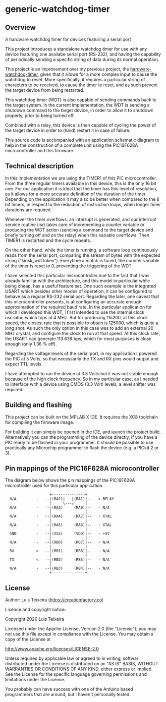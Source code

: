 # generic-watchdog-timer

## Overview

A hardware watchdog timer for devices featuring a serial port

This project introduces a standalone watchdog timer for use with
any device featuring one availabe serial port (RS-232), and having the 
capability of periodically sending a specific string of data during its 
normal operation.

This project is an improvement over my previous project, the 
[hardware-watchdog-timer](https://github.com/teixeluis/hardware-watchdog-timer), 
given that it allows for a more complex input to cause the watchdog to reset. 
More specifically, it requires a particular string of characters to be received, 
to cause the timer to reset, and as such prevent the target device from being 
restarted.

This watchdog timer (WDT) is also capable of sending commands back to the 
target system. In the current implementation, the WDT is sending a shutdown
command to the target device, in order to allow it to shutdown properly, 
prior to being turned off.

Combined with a relay, this device is then capable of cycling the power
of the target device in order to (hard) restart it in case of failure.

This source code is accompanied with an application schematic diagram to
help in the construction of a complete unit using the PIC16F628A microcontroller
and this firmware.


## Technical description

In this implementation we are using the TIMER1 of this PIC microcontroller. From the
three regular timers available in this device, this is the only 16 bit one. For our application
it is ideal that the timer has this level of resolution, as it allows for a more
accurate definition of the duration of the timer. Depending on the application it may
also be better when compared to the 8 bit timers, in respect to the reduction of instruction
loops, when longer timer durations are required.

Whenever the timer overflows, an interrupt is generated, and our interrupt service routine (isr)
takes care of incrementing a counter variable or producing the WDT action (sending a command to
the target device and briefly turning off and on the relay) when this variable overflows. 
Then TIMER1 is restarted and the cycle repeats.

On the other hand, while the timer is running, a software loop continuously reads from the serial
port, comparing the stream of bytes with the expected string ("kiosk_wdtToken"). Everytime a
match is found, the counter variable of the timer is reset to 0, preventing the triggering of
the WDT.

I have selected this particular microcontroller due to the fact that I was already familiar 
with the architecture, and this model in particular while being cheap, has a useful feature set.
One such example is the integrated USART which besides other modes of operation, it can be 
configured to behave as a regular RS-232 serial port. Regarding the later, one caveat that 
this microcontroller presents, is at configuring an accurate enough approximation of the required
baud rate. In the particular application for which I developed this WDT, I first intended to
use the internal clock oscilator, which tops at 4 MHz. But for producing 115200, at this clock
speed, the closest rate that is possible to obtain is 125000, which is quite a long shot.
As such the only option in this case was to add an external 20 MHz crystal, and configure the
clock to run at that speed. At this clock rate, the USART can generate 113 636 bps, which
for most purposes is close enough (only 1.36 % off).

Regarding the voltage levels of the serial port, in my application I powered the PIC at 5 Volts,
so that necessarily the TX and RX pins would output and expect TTL levels.

I have attempted to run the device at 3.3 Volts but it was not stable enough because of the high
clock frequency. So in my particular case, as I needed to interface with a device using CMOS 
(3.3 Volt) levels, a level shifter was required.

## Building and flashing

This project can be built on the MPLAB X IDE. It requires the XC8 toolchain for compiling 
the firmware image.


For building it can simply be opened in the IDE, and launch the project build. Alternatively 
you can the programming of the device directly, if you have a PIC ready to be flashed in your 
programmer. It should be possible to use practically any Microchip programmer to flash the
device (e.g. a PICkit 2 or 3).

## Pin mappings of the PIC16F628A microcontroller

The diagram below shows the pin mappings of the PIC16F628A microntroller 
used  for this particular application:

```
                    +---------------+
  N/A         -   --|(RA2)|   |(RA1)|--   > RELAY
                    |     \---/     |
  N/A         -   --|(RA3)     (RA0)|--   - N/A
                    |               |
  N/A         -   --|(RA4)     (RA7)|--   - XTAL
                    |               |
  N/A         -   --|(RA5)     (RA6)|--   - XTAL
                    |               |
  GND         -   --|(VSS)     (VDD)|--   - +5V
                    |               |
  N/A         -   --|(RB0)     (RB7)|--   - N/A
                    |               |
  RX          >   --|(RB1)     (RB6)|--   - N/A
                    |               |
  TX          <   --|(RB2)     (RB5)|--   - N/A
                    |               |
  N/A         -   --|(RB3)     (RB4)|--   - N/A
                    +---------------+
```

## License

Author: Luis Teixeira (https://creationfactory.co)

Licence and copyright notice:

Copyright 2020 Luis Teixeira

Licensed under the Apache License, Version 2.0 (the "License"); you may not use this file 
except in compliance with the License. You may obtain a copy of the License at

http://www.apache.org/licenses/LICENSE-2.0

Unless required by applicable law or agreed to in writing, softwar distributed under the License 
is distributed on an "AS IS" BASIS, WITHOUT WARRANTIES OR CONDITIONS OF ANY KIND, either express 
or implied. See the License for the specific language governing permissions and limitations 
under the License.

You probably can have success with one of the Arduino based programmers that are around, but 
I haven't personally tested.
